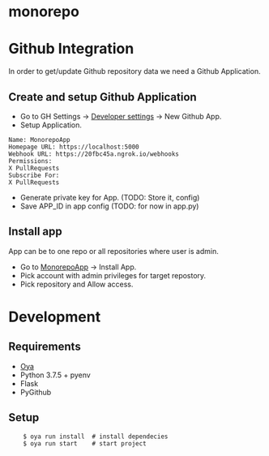 # monorepo

# Github Integration

In order to get/update Github repository data we need a Github Application.

## Create and setup Github Application

- Go to GH Settings -> [Developer settings](https://github.com/settings/apps) -> New Github App.
- Setup Application.

```
Name: MonorepoApp
Homepage URL: https://localhost:5000
Webhook URL: https://20fbc45a.ngrok.io/webhooks
Permissions:
X PullRequests
Subscribe For:
X PullRequests
```

- Generate private key for App. (TODO: Store it, config)
- Save APP_ID in app config (TODO: for now in app.py)

## Install app

App can be to one repo or all repositories where user is admin.

- Go to [MonorepoApp](https://github.com/settings/apps) -> Install App.
- Pick account with admin privileges for target repostory.
- Pick repository and Allow access.

# Development

## Requirements

- [Oya](https://oya.sh/)
- Python 3.7.5 + pyenv
- Flask
- PyGithub

## Setup

        $ oya run install  # install dependecies
        $ oya run start    # start project
